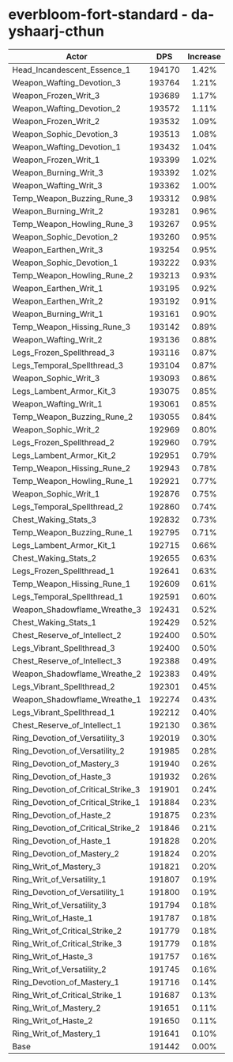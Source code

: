 # everbloom-fort-standard - da-yshaarj-cthun
| Actor | DPS | Increase |
|---|:---:|:---:|
|Head_Incandescent_Essence_1|194170|1.42%|
|Weapon_Wafting_Devotion_3|193764|1.21%|
|Weapon_Frozen_Writ_3|193689|1.17%|
|Weapon_Wafting_Devotion_2|193572|1.11%|
|Weapon_Frozen_Writ_2|193532|1.09%|
|Weapon_Sophic_Devotion_3|193513|1.08%|
|Weapon_Wafting_Devotion_1|193432|1.04%|
|Weapon_Frozen_Writ_1|193399|1.02%|
|Weapon_Burning_Writ_3|193392|1.02%|
|Weapon_Wafting_Writ_3|193362|1.00%|
|Temp_Weapon_Buzzing_Rune_3|193312|0.98%|
|Weapon_Burning_Writ_2|193281|0.96%|
|Temp_Weapon_Howling_Rune_3|193267|0.95%|
|Weapon_Sophic_Devotion_2|193260|0.95%|
|Weapon_Earthen_Writ_3|193254|0.95%|
|Weapon_Sophic_Devotion_1|193222|0.93%|
|Temp_Weapon_Howling_Rune_2|193213|0.93%|
|Weapon_Earthen_Writ_1|193195|0.92%|
|Weapon_Earthen_Writ_2|193192|0.91%|
|Weapon_Burning_Writ_1|193161|0.90%|
|Temp_Weapon_Hissing_Rune_3|193142|0.89%|
|Weapon_Wafting_Writ_2|193136|0.88%|
|Legs_Frozen_Spellthread_3|193116|0.87%|
|Legs_Temporal_Spellthread_3|193104|0.87%|
|Weapon_Sophic_Writ_3|193093|0.86%|
|Legs_Lambent_Armor_Kit_3|193075|0.85%|
|Weapon_Wafting_Writ_1|193061|0.85%|
|Temp_Weapon_Buzzing_Rune_2|193055|0.84%|
|Weapon_Sophic_Writ_2|192969|0.80%|
|Legs_Frozen_Spellthread_2|192960|0.79%|
|Legs_Lambent_Armor_Kit_2|192951|0.79%|
|Temp_Weapon_Hissing_Rune_2|192943|0.78%|
|Temp_Weapon_Howling_Rune_1|192921|0.77%|
|Weapon_Sophic_Writ_1|192876|0.75%|
|Legs_Temporal_Spellthread_2|192860|0.74%|
|Chest_Waking_Stats_3|192832|0.73%|
|Temp_Weapon_Buzzing_Rune_1|192795|0.71%|
|Legs_Lambent_Armor_Kit_1|192715|0.66%|
|Chest_Waking_Stats_2|192655|0.63%|
|Legs_Frozen_Spellthread_1|192641|0.63%|
|Temp_Weapon_Hissing_Rune_1|192609|0.61%|
|Legs_Temporal_Spellthread_1|192591|0.60%|
|Weapon_Shadowflame_Wreathe_3|192431|0.52%|
|Chest_Waking_Stats_1|192429|0.52%|
|Chest_Reserve_of_Intellect_2|192400|0.50%|
|Legs_Vibrant_Spellthread_3|192400|0.50%|
|Chest_Reserve_of_Intellect_3|192388|0.49%|
|Weapon_Shadowflame_Wreathe_2|192383|0.49%|
|Legs_Vibrant_Spellthread_2|192301|0.45%|
|Weapon_Shadowflame_Wreathe_1|192274|0.43%|
|Legs_Vibrant_Spellthread_1|192212|0.40%|
|Chest_Reserve_of_Intellect_1|192130|0.36%|
|Ring_Devotion_of_Versatility_3|192019|0.30%|
|Ring_Devotion_of_Versatility_2|191985|0.28%|
|Ring_Devotion_of_Mastery_3|191940|0.26%|
|Ring_Devotion_of_Haste_3|191932|0.26%|
|Ring_Devotion_of_Critical_Strike_3|191901|0.24%|
|Ring_Devotion_of_Critical_Strike_1|191884|0.23%|
|Ring_Devotion_of_Haste_2|191875|0.23%|
|Ring_Devotion_of_Critical_Strike_2|191846|0.21%|
|Ring_Devotion_of_Haste_1|191828|0.20%|
|Ring_Devotion_of_Mastery_2|191824|0.20%|
|Ring_Writ_of_Mastery_3|191821|0.20%|
|Ring_Writ_of_Versatility_1|191807|0.19%|
|Ring_Devotion_of_Versatility_1|191800|0.19%|
|Ring_Writ_of_Versatility_3|191794|0.18%|
|Ring_Writ_of_Haste_1|191787|0.18%|
|Ring_Writ_of_Critical_Strike_2|191779|0.18%|
|Ring_Writ_of_Critical_Strike_3|191779|0.18%|
|Ring_Writ_of_Haste_3|191757|0.16%|
|Ring_Writ_of_Versatility_2|191745|0.16%|
|Ring_Devotion_of_Mastery_1|191716|0.14%|
|Ring_Writ_of_Critical_Strike_1|191687|0.13%|
|Ring_Writ_of_Mastery_2|191651|0.11%|
|Ring_Writ_of_Haste_2|191650|0.11%|
|Ring_Writ_of_Mastery_1|191641|0.10%|
|Base|191442|0.00%|
